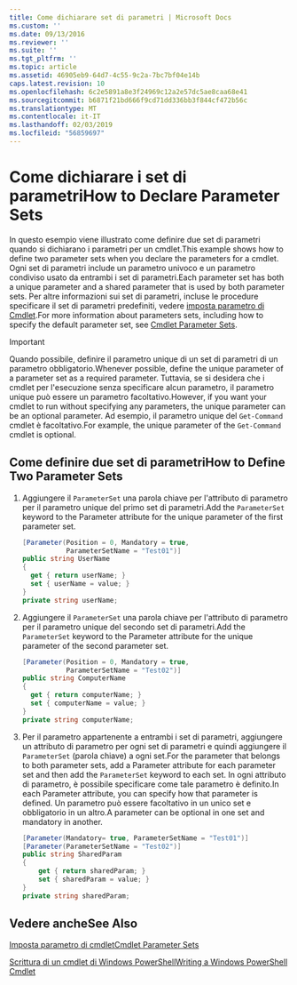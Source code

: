 ```yaml
---
title: Come dichiarare set di parametri | Microsoft Docs
ms.custom: ''
ms.date: 09/13/2016
ms.reviewer: ''
ms.suite: ''
ms.tgt_pltfrm: ''
ms.topic: article
ms.assetid: 46905eb9-64d7-4c55-9c2a-7bc7bf04e14b
caps.latest.revision: 10
ms.openlocfilehash: 6c2e5891a8e3f24969c12a2e57dc5ae8caa68e41
ms.sourcegitcommit: b6871f21bd666f9cd71dd336bb3f844cf472b56c
ms.translationtype: MT
ms.contentlocale: it-IT
ms.lasthandoff: 02/03/2019
ms.locfileid: "56859697"
---
```

# <a name="how-to-declare-parameter-sets"></a><span data-ttu-id="454b0-102">Come dichiarare i set di parametri</span><span class="sxs-lookup"><span data-stu-id="454b0-102">How to Declare Parameter Sets</span></span>

<span data-ttu-id="454b0-103">In questo esempio viene illustrato come definire due set di parametri quando si dichiarano i parametri per un cmdlet.</span><span class="sxs-lookup"><span data-stu-id="454b0-103">This example shows how to define two parameter sets when you declare the parameters for a cmdlet.</span></span> <span data-ttu-id="454b0-104">Ogni set di parametri include un parametro univoco e un parametro condiviso usato da entrambi i set di parametri.</span><span class="sxs-lookup"><span data-stu-id="454b0-104">Each parameter set has both a unique parameter and a shared parameter that is used by both parameter sets.</span></span> <span data-ttu-id="454b0-105">Per altre informazioni sui set di parametri, incluse le procedure specificare il set di parametri predefiniti, vedere [imposta parametro di Cmdlet](./cmdlet-parameter-sets.md).</span><span class="sxs-lookup"><span data-stu-id="454b0-105">For more information about parameters sets, including how to specify the default parameter set, see [Cmdlet Parameter Sets](./cmdlet-parameter-sets.md).</span></span>

> [!IMPORTANT]
> <span data-ttu-id="454b0-106">Quando possibile, definire il parametro unique di un set di parametri di un parametro obbligatorio.</span><span class="sxs-lookup"><span data-stu-id="454b0-106">Whenever possible, define the unique parameter of a parameter set as a required parameter.</span></span> <span data-ttu-id="454b0-107">Tuttavia, se si desidera che i cmdlet per l'esecuzione senza specificare alcun parametro, il parametro unique può essere un parametro facoltativo.</span><span class="sxs-lookup"><span data-stu-id="454b0-107">However, if you want your cmdlet to run without specifying any parameters, the unique parameter can be an optional parameter.</span></span> <span data-ttu-id="454b0-108">Ad esempio, il parametro unique del `Get-Command` cmdlet è facoltativo.</span><span class="sxs-lookup"><span data-stu-id="454b0-108">For example, the unique parameter of the `Get-Command` cmdlet is optional.</span></span>

## <a name="how-to-define-two-parameter-sets"></a><span data-ttu-id="454b0-109">Come definire due set di parametri</span><span class="sxs-lookup"><span data-stu-id="454b0-109">How to Define Two Parameter Sets</span></span>

1. <span data-ttu-id="454b0-110">Aggiungere il `ParameterSet` una parola chiave per l'attributo di parametro per il parametro unique del primo set di parametri.</span><span class="sxs-lookup"><span data-stu-id="454b0-110">Add the `ParameterSet` keyword to the Parameter attribute for the unique parameter of the first parameter set.</span></span>

   ```csharp
   [Parameter(Position = 0, Mandatory = true,
              ParameterSetName = "Test01")]
   public string UserName
   {
     get { return userName; }
     set { userName = value; }
   }
   private string userName;
   ```

2. <span data-ttu-id="454b0-111">Aggiungere il `ParameterSet` una parola chiave per l'attributo di parametro per il parametro unique del secondo set di parametri.</span><span class="sxs-lookup"><span data-stu-id="454b0-111">Add the `ParameterSet` keyword to the Parameter attribute for the unique parameter of the second parameter set.</span></span>

   ```csharp
   [Parameter(Position = 0, Mandatory = true,
              ParameterSetName = "Test02")]
   public string ComputerName
   {
     get { return computerName; }
     set { computerName = value; }
   }
   private string computerName;
   ```

3. <span data-ttu-id="454b0-112">Per il parametro appartenente a entrambi i set di parametri, aggiungere un attributo di parametro per ogni set di parametri e quindi aggiungere il `ParameterSet` (parola chiave) a ogni set.</span><span class="sxs-lookup"><span data-stu-id="454b0-112">For the parameter that belongs to both parameter sets, add a Parameter attribute for each parameter set and then add the `ParameterSet` keyword to each set.</span></span> <span data-ttu-id="454b0-113">In ogni attributo di parametro, è possibile specificare come tale parametro è definito.</span><span class="sxs-lookup"><span data-stu-id="454b0-113">In each Parameter attribute, you can specify how that parameter is defined.</span></span> <span data-ttu-id="454b0-114">Un parametro può essere facoltativo in un unico set e obbligatorio in un altro.</span><span class="sxs-lookup"><span data-stu-id="454b0-114">A parameter can be optional in one set and mandatory in another.</span></span>

   ```csharp
   [Parameter(Mandatory= true, ParameterSetName = "Test01")]
   [Parameter(ParameterSetName = "Test02")]
   public string SharedParam
   {
       get { return sharedParam; }
       set { sharedParam = value; }
   }
   private string sharedParam;
   ```

## <a name="see-also"></a><span data-ttu-id="454b0-115">Vedere anche</span><span class="sxs-lookup"><span data-stu-id="454b0-115">See Also</span></span>

[<span data-ttu-id="454b0-116">Imposta parametro di cmdlet</span><span class="sxs-lookup"><span data-stu-id="454b0-116">Cmdlet Parameter Sets</span></span>](./cmdlet-parameter-sets.md)

[<span data-ttu-id="454b0-117">Scrittura di un cmdlet di Windows PowerShell</span><span class="sxs-lookup"><span data-stu-id="454b0-117">Writing a Windows PowerShell Cmdlet</span></span>](./writing-a-windows-powershell-cmdlet.md)
